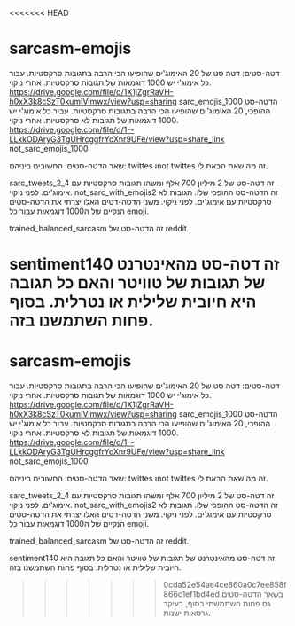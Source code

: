 <<<<<<< HEAD
# sarcasm-emojis


דטה-סטים:
דטה סט של 20 האימוג'ים שהופיעו הכי הרבה בתגובות סרקסטיות. עבור כל אימוג'י יש 1000 דוגמאות של תגובות סרקסטיות. אחרי ניקוי.
https://drive.google.com/file/d/1X1jZgrRaVH-h0xX3k8cSzT0kumIVlmwx/view?usp=sharing
sarc_emojis_1000
הדטה-סט ההופכי,  20 האימוג'ים שהופיעו הכי הרבה בתגובות סרקסטיות. עבור כל אימוג'י יש 1000 דוגמאות של תגובות לא סרקסטיות. אחרי ניקוי.
https://drive.google.com/file/d/1--LLxkODAryG3TgUHrcggfrYoXnr9UFe/view?usp=share_link
not_sarc_emojis_1000

שאר הדטה-סטים:
החשובים ביניהם: twittes וnot twittes זה מה שאת הבאת לי.

sarc_tweets_2_4 זה דטה-סט של 2 מיליון 700 אלף ומשהו תגובות סרקסטיות עם אימוג'ים. לפני ניקוי.
not_sarc_with_emojis2 זה הדטה-סט ההופכי שלו. תגובות לא סרקסטיות עם אימוג'ים. לפני ניקוי.
משני הדטה-דטים האלו יצרתי את הדטה-סטים הנקיים של ה1000 דוגמאות עבור כל emoji.

trained_balanced_sarcasm זה הדטה-סט של reddit.

sentiment140 זה דטה-סט מהאינטרנט של תגובות של טוויטר והאם כל תגובה היא חיובית שלילית או נטרלית. בסוף פחות השתמשנו בזה.
=======
# sarcasm-emojis


דטה-סטים:
דטה סט של 20 האימוג'ים שהופיעו הכי הרבה בתגובות סרקסטיות. עבור כל אימוג'י יש 1000 דוגמאות של תגובות סרקסטיות. אחרי ניקוי.
https://drive.google.com/file/d/1X1jZgrRaVH-h0xX3k8cSzT0kumIVlmwx/view?usp=sharing
sarc_emojis_1000
הדטה-סט ההופכי,  20 האימוג'ים שהופיעו הכי הרבה בתגובות סרקסטיות. עבור כל אימוג'י יש 1000 דוגמאות של תגובות לא סרקסטיות. אחרי ניקוי.
https://drive.google.com/file/d/1--LLxkODAryG3TgUHrcggfrYoXnr9UFe/view?usp=share_link
not_sarc_emojis_1000

שאר הדטה-סטים:
החשובים ביניהם: twittes וnot twittes זה מה שאת הבאת לי.

sarc_tweets_2_4 זה דטה-סט של 2 מיליון 700 אלף ומשהו תגובות סרקסטיות עם אימוג'ים. לפני ניקוי.
not_sarc_with_emojis2 זה הדטה-סט ההופכי שלו. תגובות לא סרקסטיות עם אימוג'ים. לפני ניקוי.
משני הדטה-דטים האלו יצרתי את הדטה-סטים הנקיים של ה1000 דוגמאות עבור כל emoji.

trained_balanced_sarcasm זה הדטה-סט של reddit.

sentiment140 זה דטה-סט מהאינטרנט של תגובות של טוויטר והאם כל תגובה היא חיובית שלילית או נטרלית. בסוף פחות השתמשנו בזה.
>>>>>>> 0cda52e54ae4ce860a0c7ee858f866c1ef1bd4ed
בשאר הדטה-סטים גם פחות השתמשתי בסוף, בעיקר גרסאות ישנות.